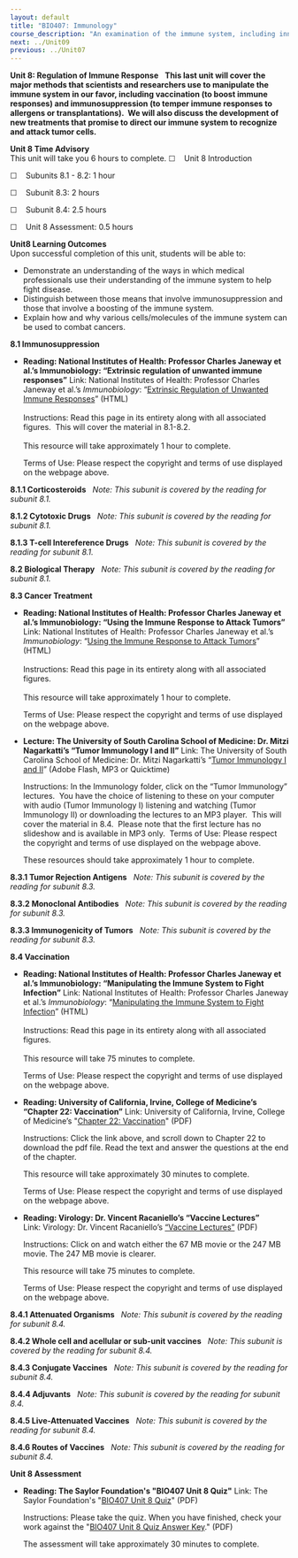 ```yaml
---
layout: default
title: "BIO407: Immunology"
course_description: "An examination of the immune system, including innate and adaptive immunity, the cells involved in each of process of the immune system and their role in the immune response, and how antibodies are used to confer immunity for future potential exposures."
next: ../Unit09
previous: ../Unit07
---
```

**Unit 8: Regulation of Immune Response** <span id="8"></span> 
**This last unit will cover the major methods that scientists and
researchers use to manipulate the immune system in our favor, including
vaccination (to boost immune responses) and immunosuppression (to temper
immune responses to allergens or transplantations).  We will also
discuss the development of new treatments that promise to direct our
immune system to recognize and attack tumor cells.**

**Unit 8 Time Advisory**  
This unit will take you 6 hours to complete.
☐    Unit 8 Introduction

☐    Subunits 8.1 - 8.2: 1 hour

☐    Subunit 8.3: 2 hours

☐    Subunit 8.4: 2.5 hours

☐    Unit 8 Assessment: 0.5 hours

**Unit8 Learning Outcomes**  
Upon successful completion of this unit, students will be able to:

-   Demonstrate an understanding of the ways in which medical
    professionals use their understanding of the immune system to help
    fight disease.
-   Distinguish between those means that involve immunosuppression and
    those that involve a boosting of the immune system.
-   Explain how and why various cells/molecules of the immune system can
    be used to combat cancers.

**8.1 Immunosuppression** <span id="8.1"></span> 
-   **Reading: National Institutes of Health: Professor Charles Janeway
    et al.’s Immunobiology: “Extrinsic regulation of unwanted immune
    responses”**
    Link: National Institutes of Health: Professor Charles Janeway et
    al.’s *Immunobiology*: “[Extrinsic Regulation of Unwanted Immune
    Responses](http://www.ncbi.nlm.nih.gov/bookshelf/br.fcgi?book=imm&part=A2163)”
    (HTML)  
        
     Instructions: Read this page in its entirety along with all
    associated figures.  This will cover the material in 8.1-8.2.  
        
     This resource will take approximately 1 hour to complete.  
      
     Terms of Use: Please respect the copyright and terms of use
    displayed on the webpage above.

**8.1.1 Corticosteroids** <span id="8.1.1"></span> 
*Note: This subunit is covered by the reading for subunit 8.1.*

**8.1.2 Cytotoxic Drugs** <span id="8.1.2"></span> 
*Note: This subunit is covered by the reading for subunit 8.1.*

**8.1.3 T-cell Intereference Drugs** <span id="8.1.3"></span> 
*Note: This subunit is covered by the reading for subunit 8.1.*

**8.2 Biological Therapy** <span id="8.2"></span> 
*Note: This subunit is covered by the reading for subunit 8.1.*

**8.3 Cancer Treatment** <span id="8.3"></span> 
-   **Reading: National Institutes of Health: Professor Charles Janeway
    et al.’s Immunobiology: “Using the Immune Response to Attack
    Tumors”**
    Link: National Institutes of Health: Professor Charles Janeway et
    al.’s *Immunobiology*: “[Using the Immune Response to Attack
    Tumors](http://www.ncbi.nlm.nih.gov/bookshelf/br.fcgi?book=imm&part=A2184)”
    (HTML)  
        
     Instructions: Read this page in its entirety along with all
    associated figures.   
        
     This resource will take approximately 1 hour to complete.  
      
     Terms of Use: Please respect the copyright and terms of use
    displayed on the webpage above.

-   **Lecture: The University of South Carolina School of Medicine: Dr.
    Mitzi Nagarkatti’s “Tumor Immunology I and II”**
    Link: The University of South Carolina School of Medicine: Dr. Mitzi
    Nagarkatti’s “[Tumor Immunology I and
    II](http://media.med.sc.edu/microbiology2009/)” (Adobe Flash, MP3 or
    Quicktime)    
      
     Instructions: In the Immunology folder, click on the “Tumor
    Immunology” lectures.  You have the choice of listening to these on
    your computer with audio (Tumor Immunology I) listening and watching
    (Tumor Immunology II) or downloading the lectures to an MP3 player. 
    This will cover the material in 8.4.  Please note that the first
    lecture has no slideshow and is available in MP3 only.  Terms of
    Use: Please respect the copyright and terms of use displayed on the
    webpage above.  
      
     These resources should take approximately 1 hour to complete.

**8.3.1 Tumor Rejection Antigens** <span id="8.3.1"></span> 
*Note: This subunit is covered by the reading for subunit 8.3.*

**8.3.2 Monoclonal Antibodies** <span id="8.3.2"></span> 
*Note: This subunit is covered by the reading for subunit 8.3.*

**8.3.3 Immunogenicity of Tumors** <span id="8.3.3"></span> 
*Note: This subunit is covered by the reading for subunit 8.3.*

**8.4 Vaccination** <span id="8.4"></span> 
-   **Reading: National Institutes of Health: Professor Charles Janeway
    et al.’s Immunobiology: “Manipulating the Immune System to Fight
    Infection”**
    Link: National Institutes of Health: Professor Charles Janeway et
    al.’s *Immunobiology*: “[Manipulating the Immune System to Fight
    Infection](http://www.ncbi.nlm.nih.gov/bookshelf/br.fcgi?book=imm&part=A2202)”
    (HTML)  
        
     Instructions: Read this page in its entirety along with all
    associated figures.  
        
     This resource will take 75 minutes to complete.  
      
     Terms of Use: Please respect the copyright and terms of use
    displayed on the webpage above.

-   **Reading: University of California, Irvine, College of Medicine’s
    “Chapter 22: Vaccination”**
    Link: University of California, Irvine, College of Medicine’s
    "[Chapter 22:
    Vaccination](http://jeeves.mmg.uci.edu/immunology/CoreNotes/CoreNotes.htm)" (PDF)  
      
     Instructions: Click the link above, and scroll down to Chapter 22
    to download the pdf file. Read the text and answer the questions at
    the end of the chapter.  
      
     This resource will take approximately 30 minutes to complete.  
      
     Terms of Use: Please respect the copyright and terms of use
    displayed on the webpage above.

-   **Reading: Virology: Dr. Vincent Racaniello’s “Vaccine Lectures”**
    Link: Virology: Dr. Vincent Racaniello’s [“Vaccine
    Lectures”](http://www.virology.ws/2009/12/02/vaccines-lecture/) (PDF)  
      
     Instructions: Click on and watch either the 67 MB movie or the 247
    MB movie. The 247 MB movie is clearer.   
      
     This resource will take 75 minutes to complete.   
      
     Terms of Use: Please respect the copyright and terms of use
    displayed on the webpage above. 

**8.4.1 Attenuated Organisms** <span id="8.4.1"></span> 
*Note: This subunit is covered by the reading for subunit 8.4.*

**8.4.2 Whole cell and acellular or sub-unit vaccines** <span
id="8.4.2"></span> 
*Note: This subunit is covered by the reading for subunit 8.4.*

**8.4.3 Conjugate Vaccines** <span id="8.4.3"></span> 
*Note: This subunit is covered by the reading for subunit 8.4.*

**8.4.4 Adjuvants** <span id="8.4.4"></span> 
*Note: This subunit is covered by the reading for subunit 8.4.*

**8.4.5 Live-Attenuated Vaccines** <span id="8.4.5"></span> 
*Note: This subunit is covered by the reading for subunit 8.4.*

**8.4.6 Routes of Vaccines** <span id="8.4.6"></span> 
*Note: This subunit is covered by the reading for subunit 8.4.*

**Unit 8 Assessment** <span id="8.5"></span> 
-   **Reading: The Saylor Foundation's "BIO407 Unit 8 Quiz"**
    Link: The Saylor Foundation's "[BIO407 Unit 8
    Quiz](https://resources.saylor.org/wwwresources/archived/site/wp-content/uploads/2012/11/BIO407-Unit-8-Quiz-FINAL.pdf)"
    (PDF)  
      
     Instructions: Please take the quiz. When you have finished, check
    your work against the "[BIO407 Unit 8 Quiz Answer
    Key](https://resources.saylor.org/wwwresources/archived/site/wp-content/uploads/2012/11/BIO407-Unit-8-Quiz-Answer-Key-FINAL.pdf)."
    (PDF)  
      
     The assessment will take approximately 30 minutes to complete.   
      


